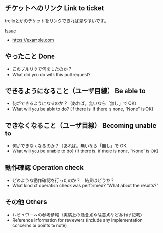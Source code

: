 ## チケットへのリンク Link to ticket

trelloとかのチケットをリンクできれば見やすいです。

[Issue](https://docs.github.com/ja/issues/tracking-your-work-with-issues/linking-a-pull-request-to-an-issue)

- https://example.com

## やったこと Done

- このプルリクで何をしたのか？
- What did you do with this pull request?

## できるようになること（ユーザ目線） Be able to

- 何ができるようになるのか？（あれば。無いなら「無し」で OK）
- What will you be able to do? (If there is. If there is none, "None" is OK)

## できなくなること（ユーザ目線） Becoming unable to

- 何ができなくなるのか？（あれば。無いなら「無し」で OK）
- What will you be unable to do? (If there is. If there is none, "None" is OK)

## 動作確認 Operation check

- どのような動作確認を行ったのか？　結果はどうか？
- What kind of operation check was performed? "What about the results?"

## その他 Others

- レビュワーへの参考情報（実装上の懸念点や注意点などあれば記載）
- Reference information for reviewers (include any implementation concerns or points to note)
